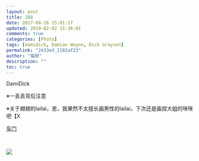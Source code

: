 ```yaml
---
layout: post
title: 288
date: 2017-08-26 15:01:17
updated: 2019-02-02 15:36:01
comments: true
categories: [Photo]
tags: [damidick, Damian Wayne, Dick Grayson]
permalink: "2433ed_1102af23"
author: "猫厨"
description: ""
toc: true
---
```


<p>DamiDick</p> 
<p>※一丢丢背后注意</p> 
<p>※关于翅翅的lailai，恩，我果然不太擅长画男性的lailai，下次还是画捏大姐的咪咪吧【X</p> 
<p><a rel="nofollow" href="https://images-wixmp-ed30a86b8c4ca887773594c2.wixmp.com/intermediary/f/d97cf4c4-1f95-4c79-9e66-10b31d5fac97/dcyotwf-11f65e1c-fce9-4f8c-874a-096b4bca1bb2.jpg" target="_blank"  >车门</a></p> 
<p><br /></p>

![](https://nos.netease.com/imglf2/img/cVZNdzJtQk9JV2R4c3VuYUl0c1ZpK2JjT043NklrV2dsek9zc2c2NURPL1NyZVBaUWt0NWdRPT0.png)